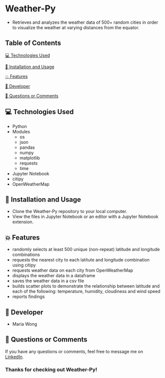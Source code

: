 # Weather-Py

* Retrieves and analyzes the weather data of 500+ random cities in order to visualize the weather at varying distances from the equator.


## Table of Contents

[:computer:  Technologies Used](#technologies-used)

[:dvd:  Installation and Usage](#installation)

[:boom:  Features](#features)

[:bust_in_silhouette:  Developer](#developer)

[:email:  Questions or Comments](#questions-or-comments)


## <a name="technologies-used"></a> :computer: Technologies Used

* Python
* Modules
    * os
    * json
    * pandas
    * numpy
    * matplotlib
    * requests
    * time
* Jupyter Notebook
* citipy
* OpenWeatherMap

## <a name="installation"></a> :dvd: Installation and Usage

* Clone the Weather-Py repository to your local computer.
* View the files in Jupyter Notebook or an editor with a Jupyter Notebook extension.


## <a name="features"></a> :boom: Features

* randomly selects at least 500 unique (non-repeat) latitude and longitude combinations
* requests the nearest city to each latitute and longitude combination using citipy
* requests weather data on each city from OpenWeatherMap
* displays the weather data in a dataframe
* saves the weather data in a csv file
* builds scatter plots to demonstrate the relationship between latitude and each of the following: temperature, humidity, cloudiness and wind speed
* reports findings


## <a name="developer"></a> :bust_in_silhouette: Developer

* Maria Wong


## <a name="questions-or-comments"></a> :email: Questions or Comments

If you have any questions or comments, feel free to message me on [LinkedIn](https://www.linkedin.com/in/maria-wong/).

 ### Thanks for checking out Weather-Py!